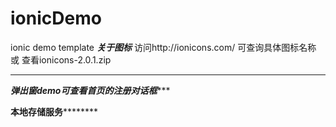 # ionicDemo
ionic demo template
*****关于图标*****
访问http://ionicons.com/  可查询具体图标名称
或 查看ionicons-2.0.1.zip
*****************

*******弹出窗demo可查看首页的注册对话框**********

**************本地存储服务**********************